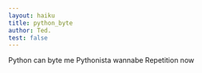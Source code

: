 ```yaml
---
layout: haiku
title: python_byte
author: Ted.
test: false
---
```


Python can byte me
Pythonista wannabe
Repetition now
